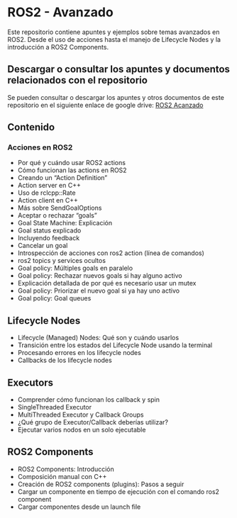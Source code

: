 # ROS2 - Avanzado

Este repositorio contiene apuntes y ejemplos sobre temas avanzados en ROS2. Desde el uso de acciones hasta el manejo de Lifecycle Nodes y la introducción a ROS2 Components.

## Descargar o consultar los apuntes y documentos relacionados con el repositorio

Se pueden consultar o descargar los apuntes y otros documentos de este repositorio en el siguiente enlace de google drive: [ROS2 Acanzado](https://drive.google.com/drive/folders/1oFv1uN-om-vTtMeyEfnfmNG7M_SL6gj9?usp=sharing)

## Contenido

### Acciones en ROS2
- Por qué y cuándo usar ROS2 actions
- Cómo funcionan las actions en ROS2
- Creando un “Action Definition”
- Action server en C++
- Uso de rclcpp::Rate
- Action client en C++
- Más sobre SendGoalOptions
- Aceptar o rechazar “goals”
- Goal State Machine: Explicación
- Goal status explicado
- Incluyendo feedback
- Cancelar un goal
- Introspección de acciones con ros2 action (línea de comandos)
- ros2 topics y services ocultos
- Goal policy: Múltiples goals en paralelo
- Goal policy: Rechazar nuevos goals si hay alguno activo
- Explicación detallada de por qué es necesario usar un mutex
- Goal policy: Priorizar el nuevo goal si ya hay uno activo
- Goal policy: Goal queues

## Lifecycle Nodes
- Lifecycle (Managed) Nodes: Qué son y cuándo usarlos
- Transición entre los estados del Lifecycle Node usando la terminal
- Procesando errores en los lifecycle nodes
- Callbacks de los lifecycle nodes

## Executors
- Comprender cómo funcionan los callback y spin
- SingleThreaded Executor
- MultiThreaded Executor y Callback Groups
- ¿Qué grupo de Executor/Callback deberías utilizar?
- Ejecutar varios nodos en un solo ejecutable
    
## ROS2 Components
- ROS2 Components: Introducción
- Composición manual con C++
- Creación de ROS2 components (plugins): Pasos a seguir
- Cargar un componente en tiempo de ejecución con el comando ros2 component
- Cargar componentes desde un launch file